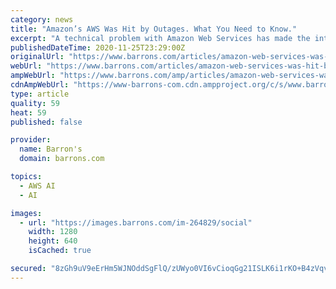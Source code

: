 ```yaml
---
category: news
title: "Amazon’s AWS Was Hit by Outages. What You Need to Know."
excerpt: "A technical problem with Amazon Web Services has made the internet—and software that AWS powers—unreliable in parts of the U.S."
publishedDateTime: 2020-11-25T23:29:00Z
originalUrl: "https://www.barrons.com/articles/amazon-web-services-was-hit-by-outages-what-you-need-to-know-51606332592?refsec=technology"
webUrl: "https://www.barrons.com/articles/amazon-web-services-was-hit-by-outages-what-you-need-to-know-51606332592?refsec=technology"
ampWebUrl: "https://www.barrons.com/amp/articles/amazon-web-services-was-hit-by-outages-what-you-need-to-know-51606332592"
cdnAmpWebUrl: "https://www-barrons-com.cdn.ampproject.org/c/s/www.barrons.com/amp/articles/amazon-web-services-was-hit-by-outages-what-you-need-to-know-51606332592"
type: article
quality: 59
heat: 59
published: false

provider:
  name: Barron's
  domain: barrons.com

topics:
  - AWS AI
  - AI

images:
  - url: "https://images.barrons.com/im-264829/social"
    width: 1280
    height: 640
    isCached: true

secured: "8zGh9uV9eErHm5WJNOddSgFlQ/zUWyo0VI6vCioqGg21ISLK6i1rKO+B4zVqva2FNVKVupmoqHfror9FNjkSC9VTImmjaWJ99zYlJxIxielH1eysWv36Sbz33fJgO/Nj30sjWTR87K/5vh0Im6x3+/Pec7Vcalkcfu197PnIcEKe0WH6rsak3ehIYUn2ta0uVaimdg6Z8Ib9keOuGSJMxPdAtH8V9uLC9D2bOoHp/6+1VtMiYbLYoKYFw40zKEay5nDOIKFLWeHYdgQOMXOLzvKvXVcyXic0Ze6A2Djt6WZ0CN9PluXEKAAVxTq0VDtQMdt891oYrl0jGaL8C+poup5dnc4R0ngIRX72LkI5t1c=;FDziUMXJS+PoquYv0w/Xbg=="
---
```


